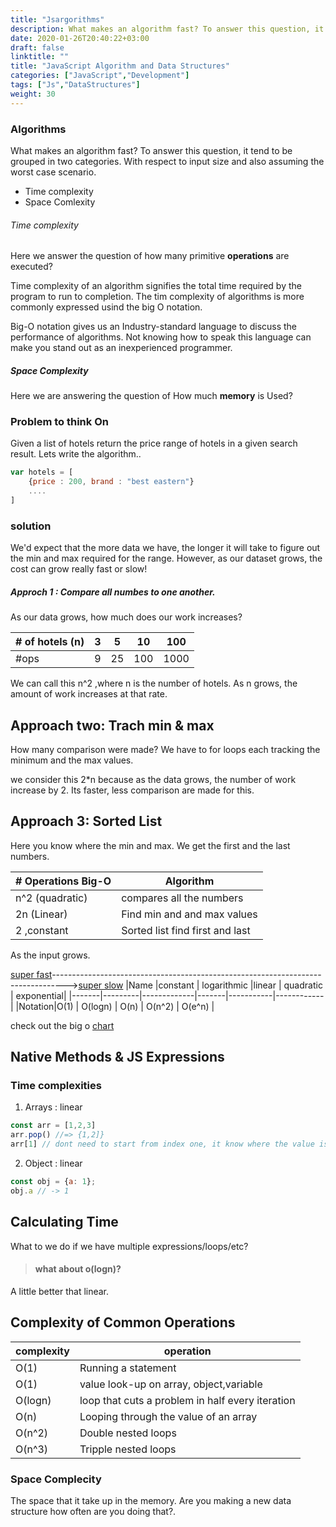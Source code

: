 ```yaml
---
title: "Jsargorithms"
description: What makes an algorithm fast? To answer this question, it tend to be grouped in two categories. With respect to input size and also assuming the worst case scenarios of either time complexities or space complexity.
date: 2020-01-26T20:40:22+03:00
draft: false
linktitle: ""
title: "JavaScript Algorithm and Data Structures"
categories: ["JavaScript","Development"]
tags: ["Js","DataStructures"]
weight: 30
---
```

### Algorithms

What makes an algorithm fast? To answer this question, it tend to be grouped in two categories. With respect to input size
and also assuming the worst case scenario.

* Time complexity
* Space Comlexity


###### Time complexity
Here we answer the question of how many primitive **operations** are executed?

Time complexity of an algorithm signifies the total time required by the program to run to completion. The tim complexity of algorithms is
more commonly expressed usind the big O notation.

Big-O notation gives us an Industry-standard language to discuss the performance of algorithms. Not  knowing how to speak this language
can make you stand out as an inexperienced programmer.

##### Space Complexity
Here we are answering the question of How much **memory** is Used?

### Problem to think On
Given a list of hotels return the price range of hotels in a given search result. Lets write the algorithm..
```Javascript
var hotels = [
    {price : 200, brand : "best eastern"}
    ....
]
```

### solution
We'd expect that the more data we have, the longer it will take to figure out the min and max required for the range.
However, as our dataset grows, the cost can grow really fast or slow!
##### Approch 1 : Compare all numbes to one another.
As our data grows, how much does our work increases?

|# of hotels (n) | 3   | 5    | 10  | 100 |
|----------------|-----|------|-----|-----|
|#ops            | 9   |25    | 100 | 1000|
We can call this n^2 ,where n is the number of hotels. As n grows, the amount of work increases at that rate.

## Approach two: Trach min & max
How many comparison were made? We have to for loops each tracking the minimum and the max values.

we consider this 2*n because as the data grows, the number of work increase by 2.
Its faster, less comparison are made for this.

## Approach 3: Sorted List
Here you know where the min and max. We get the first and the last numbers.

| # Operations Big-O      |Algorithm                              |
|-------------------------|---------------------------------------|
| n^2 (quadratic)         | compares all the numbers              |
| 2n  (Linear)            | Find min and and max values           |
| 2   ,constant           | Sorted list find first and last       |


As the input grows.

[super fast](#)--------------------------------------------------------------------------------->[super slow](#)
|Name   |constant | logarithmic |linear | quadratic | exponential|
|-------|---------|-------------|-------|-----------|------------|
|Notation|O(1)    | O(logn)     | O(n)  | O(n^2)    | O(e^n)     |

check out the big o [chart](https://www.bigocheatsheet.com/)
## Native Methods & JS Expressions
### Time complexities
1. Arrays : linear
```Javascript
const arr = [1,2,3]
arr.pop() //=> {1,2]} 
arr[1] // dont need to start from index one, it know where the value is
```
2. Object : linear
```Javascript
const obj = {a: 1};
obj.a // -> 1

```
## Calculating Time
What to we do if we have multiple expressions/loops/etc?



> #### what about o(logn)?
A little better that linear. 

## Complexity of Common Operations

|complexity    |  operation                           |
|--------------|--------------------------------------|
|  O(1)        | Running a statement                  |
|  O(1)        | value look-up on array, object,variable|
|  O(logn)     | loop that cuts a problem in half every iteration|
|  O(n)        | Looping through the value of an array |
|  O(n^2)      | Double nested loops                   |
|  O(n^3)      | Tripple nested loops                  |

### Space Complecity
The space that it take up in the memory. Are you making a new 
data structure how often are you doing that?.